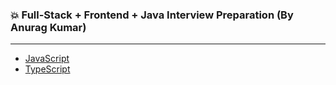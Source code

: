 ### 💥 Full-Stack + Frontend + Java Interview Preparation (By Anurag Kumar)

---

- [JavaScript](https://github.com/anu3dev/self-learning/blob/main/2025-10-08/01JavaScript.MD)
- [TypeScript](https://github.com/anu3dev/self-learning/blob/main/2025-10-08/02TypeScript.MD)